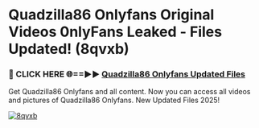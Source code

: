 # Quadzilla86 Onlyfans Original Videos 0nlyFans Leaked - Files Updated! (8qvxb)

<h3>🔴 CLICK HERE 🌐==►► <a href="https://tinyurl.com/ehrbuxhb" rel="nofollow">Quadzilla86 Onlyfans Updated Files</a></h3>

Get Quadzilla86 Onlyfans and all content. Now you can access all videos and pictures of Quadzilla86 Onlyfans. New Updated Files 2025!

[![8qvxb](https://i.imgur.com/lVYEuWS.gif)](https://tinyurl.com/ehrbuxhb)
